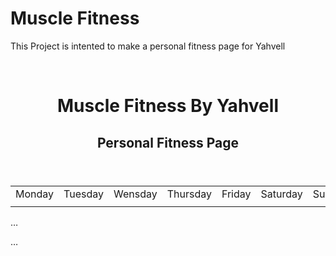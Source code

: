 # Muscle Fitness 
This Project is intented to make a personal fitness page for Yahvell


<!DOCTYPE HTML>

<html>
	<head>
		<title>Muscle Fitness By Yahvell</title>
		<link>
	</head>
	</br>
	<body>
		<header>
			<h1>Muscle Fitness By Yahvell</h1>
			<h2>Personal Fitness Page</h2>
		</header>
	<table>
		<tr>
		<td>Monday</td>
		<td>Tuesday</td>
		<td>Wensday</td>
		<td>Thursday</td>
		<td>Friday</td>
		<td>Saturday</td>
		<td>Sunday</td>
		</tr>
		<tr>
			<td></td>
			<td></td>
			<td></td>
			<td></td>
			<td></td>
			<td></td>
			<td></td>
		</tr>
		</table>
		<p>… </p>
		<p>…</p>
	</body>
</html>
